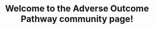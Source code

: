 ---
display-name: "Adverse Outcome Pathways"

title: "Welcome to the Adverse Outcome Pathway community page!"

description: "This Adverse Outcome Pathway (AOP) community page for WikiPathways is created to highlight the molecular basis of AOPs or events in AOPS. In general, AOPs start with a Molecular Initiating Event (MIE) caused by a stressor, followed by Key Events (KEs), that lead to an Adverse Outcome (AO). These AOPs are intended specifically for regulatory decision making and are typically stored in the AOP Knowledge Base (AOPKB). Because AOPs are simplified explanations of biological effects after the effect of a stressor they are not useful to describe and understand the molecular basis of the AOPs and not suited to do data analysis. Such analysis is needed especially for in silico risk analysis intending to lower animal use in toxicology studies. This community page was created to present this previously missing molecular level of the AOPs and get more into detail on the biological processes involved in them. The development of these molecular AOPS is relevant for the European research projects on toxicology EU-ToxRisk and OpenRiskNet that also funded part of the work. This community page is also featured in the latest NAR Database Issue on WikiPathways"

logo: "path to image"

logo-link: "http://aopkb.org/"

community-tag: AOP
---